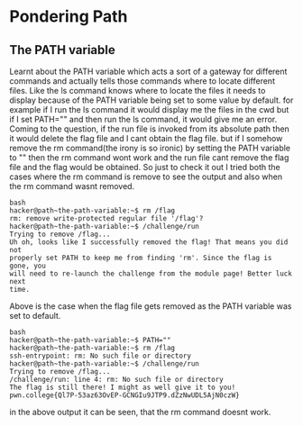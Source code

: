 # Pondering Path 
## The PATH variable
Learnt about the PATH variable which acts a sort of a gateway for different commands and actually tells those commands where to locate different files.
Like the ls command knows where to locate the files it needs to display because of the PATH variable being set to some value by default.
for example if I run the ls command it would display me the files in the cwd but if I set PATH="" and then run the ls command, it would give me an error.
Coming to the question, if the run file is invoked from its absolute path then it would delete the flag file and I cant obtain the flag file.
but if I somehow remove the rm command(the irony is so ironic) by setting the PATH variable to "" then the rm command wont work and the run file cant remove the flag file and the flag would be obtained.
So just to check it out I tried both the cases where the rm command is remove to see the output and also when the rm command wasnt removed.
~~~
bash
hacker@path~the-path-variable:~$ rm /flag
rm: remove write-protected regular file '/flag'?
hacker@path~the-path-variable:~$ /challenge/run
Trying to remove /flag...
Uh oh, looks like I successfully removed the flag! That means you did not
properly set PATH to keep me from finding 'rm'. Since the flag is gone, you
will need to re-launch the challenge from the module page! Better luck next
time.
~~~
Above is the case when the flag file gets removed as the PATH variable was set to default.

~~~
bash
hacker@path~the-path-variable:~$ PATH=""
hacker@path~the-path-variable:~$ rm /flag
ssh-entrypoint: rm: No such file or directory
hacker@path~the-path-variable:~$ /challenge/run
Trying to remove /flag...
/challenge/run: line 4: rm: No such file or directory
The flag is still there! I might as well give it to you!
pwn.college{Ql7P-53az63OvEP-GCNGIu9JTP9.dZzNwUDL5AjN0czW}
~~~
in the above output it can be seen, that the rm command doesnt work.
